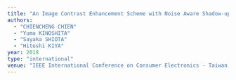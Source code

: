 ```yaml
---
title: "An Image Contrast Enhancement Scheme with Noise Aware Shadow-up Function"
authors:
  - "CHIENCHENG CHIEN"
  - "Yuma KINOSHITA"
  - "Sayaka SHIOTA"
  - "Hitoshi KIYA"
year: 2018
type: "international"
venue: "IEEE International Conference on Consumer Electronics - Taiwan, pp. 185-186, Taichung, Taiwan, 2018-05-19."
---
```

